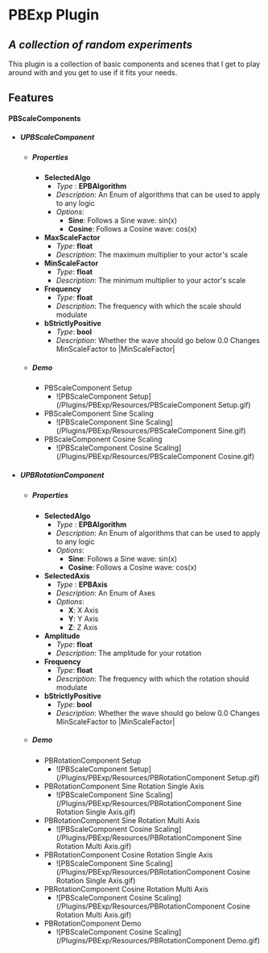 # PBExp Plugin
## _A collection of random experiments_

This plugin is a collection of basic components and scenes that I get to play around with and you get to use if it fits your needs.

## Features
#### PBScaleComponents
- ##### UPBScaleComponent
    - ##### Properties
        - **SelectedAlgo**
            - *Type* : **EPBAlgorithm**
            - *Description*: An Enum of algorithms that can be used to apply to any logic
            - *Options*:
                - **Sine**: Follows a Sine wave: sin(x)
                - **Cosine**: Follows a Cosine wave: cos(x)
        - **MaxScaleFactor**
            - *Type*: **float**
            - *Description*: The maximum multiplier to your actor's scale
        - **MinScaleFactor**
            - *Type*: **float**
            - *Description*: The minimum multiplier to your actor's scale
        - **Frequency**
            - *Type*: **float**
            - *Description*: The frequency with which the scale should modulate
        - **bStrictlyPositive**
            - *Type*: **bool**
            - *Description*: Whether the wave should go below 0.0 Changes MinScaleFactor to |MinScaleFactor|
    - ##### Demo
        - PBScaleComponent Setup
            -  ![PBScaleComponent Setup](/Plugins/PBExp/Resources/PBScaleComponent Setup.gif)
        - PBScaleComponent Sine Scaling
            -  ![PBScaleComponent Sine Scaling](/Plugins/PBExp/Resources/PBScaleComponent Sine.gif)
        -  PBScaleComponent Cosine Scaling
            -  ![PBScaleComponent Cosine Scaling](/Plugins/PBExp/Resources/PBScaleComponent Cosine.gif)
- ##### UPBRotationComponent
    - ##### Properties
        - **SelectedAlgo**
            - *Type* : **EPBAlgorithm**
            - *Description*: An Enum of algorithms that can be used to apply to any logic
            - *Options*:
                - **Sine**: Follows a Sine wave: sin(x)
                - **Cosine**: Follows a Cosine wave: cos(x)
        - **SelectedAxis**
            - *Type* : **EPBAxis**
            - *Description*: An Enum of Axes
            - *Options*:
                - **X**: X Axis
                - **Y**: Y Axis
                - **Z**: Z Axis
        - **Amplitude**
            - *Type*: **float**
            - *Description*: The amplitude for your rotation
        - **Frequency**
            - *Type*: **float**
            - *Description*: The frequency with which the rotation should modulate
        - **bStrictlyPositive**
            - *Type*: **bool**
            - *Description*: Whether the wave should go below 0.0 Changes MinScaleFactor to |MinScaleFactor|
    - ##### Demo
        - PBRotationComponent Setup
            -  ![PBScaleComponent Setup](/Plugins/PBExp/Resources/PBRotationComponent Setup.gif)
        - PBRotationComponent Sine Rotation Single Axis
            -  ![PBScaleComponent Sine Scaling](/Plugins/PBExp/Resources/PBRotationComponent Sine Rotation Single Axis.gif)
        -  PBRotationComponent Sine Rotation Multi Axis
            -  ![PBScaleComponent Cosine Scaling](/Plugins/PBExp/Resources/PBRotationComponent Sine Rotation Multi Axis.gif)
        - PBRotationComponent Cosine Rotation Single Axis
            -  ![PBScaleComponent Sine Scaling](/Plugins/PBExp/Resources/PBRotationComponent Cosine Rotation Single Axis.gif)
        -  PBRotationComponent Cosine Rotation Multi Axis
            -  ![PBScaleComponent Cosine Scaling](/Plugins/PBExp/Resources/PBRotationComponent Cosine Rotation Multi Axis.gif) 
        -  PBRotationComponent Demo
            -  ![PBScaleComponent Cosine Scaling](/Plugins/PBExp/Resources/PBRotationComponent Demo.gif)